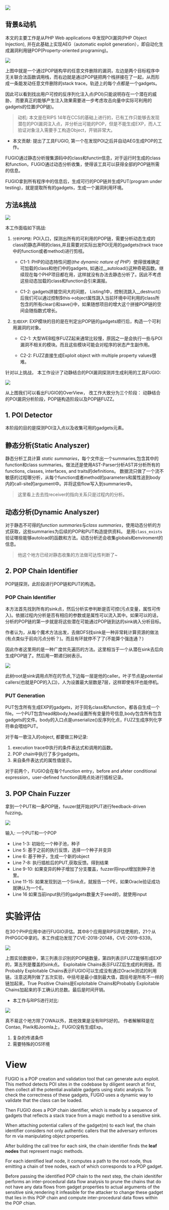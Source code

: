![](https://penlab-1252869057.cos.ap-beijing.myqcloud.com/2022-01-16-024026.png)


## 背景&动机

本文的主要工作是从PHP Web applications 中发现POI漏洞(PHP Object Injection), 并在此基础上实现AEG（automatic exploit generation），即自动化生成漏洞利用链POP(Property-oriented programing)。

![](https://penlab-1252869057.cos.ap-beijing.myqcloud.com/2022-01-16-024855.png)

上图中就是一个通过POP链构早的任意文件删除的漏洞，左边是两个目标程序中无关联合法函数调用栈，而右边就是通过POP链把两个栈拼接在了一起，从而形成一条能发动任意文件删除的stack trace。轨迹上的每个点都是一个gadgets。

因此可以看到找出用户可控的反序列化注入点(POI)只能说明存在一个潜在的威胁， 而要真正的能够产生注入效果需要进一步考虑攻击向量中实际可利用的gadgets的位置(POP链)。

> 动机: 本文是在RIPS 14年在CCS的基础上进行的，已有工作只能够去发现潜在的POI漏洞注入点，并分析出可能的POP，但是不能生成EXP，而人工验证对象注入需要手工构造Object，开销非常大。 

- 本文贡献: 提出了工具FUGIO,  第一个在发现POI之后并自动AEG生成POP的工作。

FUGIO通过静态分析搜集源码中的class和functin信息，对于运行时生成的class和function，FUGIO通过动态分析收集，使得该工具可以获得全部的POP链所需的信息。

FUGIO拿到所有程序中的信息后，生成可行的POP链并生成PUT(program under testing)，就是提取所有的gadgets，生成一个漏洞利用环境。


## 方法&挑战

![](https://penlab-1252869057.cos.ap-beijing.myqcloud.com/2022-01-17-124816.png)

本工作面临如下挑战:
1. `分析POP链`: POI入口，探测出所有的可利用的POP链，需要分析动态生成的class的静态声明的class,并且需要对实际出发POI无用的gadgets(track trace中的function或者method)进行剪枝。

    - C1-1: PHP的动态特性问题(*the dynamic nature of PHP*）使得很难确定可加载的class和他们中的gadgets, 如通过__autoload()这种奇葩函数。继续现在每个PHP项目都在用，这样就没有办法去静态分析了。因此不考虑这些动态加载的class和function会引来漏报。

    - C1-2: gadgets拼接空间大的问题， Listing1中，控制流跳入__destruct()后我们可以通过控制$this->object属性跳入当前环境中可利用的class所包含的所有clear()和save()中，如果随想项目的增大这个拼接POP链的空间会随指数式增长。
     
2. `生成EXP`: EXP模块的目的是在判定出POP链的gadgets顺行后，构造一个可利用漏洞的对象。

    - C2-1: 大型WEB程序FUZZ起来通常比较慢，原因之一是会执行一些与POI漏洞不相关的模块。而且这些模块可能会对程序的状态产生副作用。
    
    - C2-2: FUZZ直接生成Exploit object with multiple property values很难。

针对以上挑战， 本工作设计了动静结合的POI漏洞探测并生成利用的工具FUGIO:

![](https://penlab-1252869057.cos.ap-beijing.myqcloud.com/2022-01-16-033823.png)

从上图我们可以看出FUGIO的OverView， 改工作大致分为三个阶段： 动静结合的POI漏洞分析阶段，POP链构造阶段以及POP链FUZZ。


## 1. POI Detector
本阶段的目的是探测POI注入点以及收集可用的gadgets元素。

## 静态分析(Static Analyszer)

静态分析工具计算 *static summaries*，每个文件出一个summaries,包含其中的function和class summaries。做法还是使用AST-Parser分析AST并分析所有的functions, classes, interfaces, and traits的definitions。 
数据流只做了一个流不敏感的过程哪分析，从每个function或者method的parameters和属性追到body内的call-site的argument中。并将这些flow写入到summaries中。

> 这里看上去去找receiver的指向关系只是过程内的分析。


## 动态分析(Dynamic Analyszer)
对于静态不可得的*function summaries*与*class summaries*，使用动态分析的方式获取，这些summaries为后续的POP和PUT构造提供资料。 是用`class_exists`验证哪些能够autoload的函数和方法。动态分析还会收集globals和enviroment的信息。

> 他这个地方已经对静态收集的方法做可达性判断了~

## 2. POP Chain Identifier
POP链探测，此阶段进行POP链和PUT的构造。

### POP Chain Identifier
本方法首先找到所有的sink点，然后分析实参判断是否可控(污点变量，属性可传入)。依据过程内分析是否有相应的参数或是属性可以流入其中。如果可以的话，分析的POP链的第一步就是将这些潜在可能通过POP链到达的sink纳入分析目标。

作者认为，从每个魔术方法出发，去做DFS找sink是一种非常耗计算资源的做法(有点类似于前向污点分析？)。而且有环就停不了了(不能算个强连通？)

因此作者这里用的是一种广度优先遍历的方法。这里相当于一个从潜在sink去后向生成POP链了。然后用一颗递归树表示。

![](https://penlab-1252869057.cos.ap-beijing.myqcloud.com/2022-01-25-034235.png)

此树root是sink调用点所在的节点,下边每一层是他的caller。叶子节点是potential callers(也就是POP的入口)，人为设置最大层数是7层，这样即使有环也能停机。

### PUT Generation
PUT包含所有生成EXP的gadgets，对于同名class和function，都各自生成一个file。一个PUT包含head和body,head设置所有变量符号信息,body包含所有包含gadgets的文件。body的入口点是unserialize()反序列化点，FUZZ生成序列化字符串会喂给PUT。 

对于每一歌注入的object, 都要做三种记录:
1. execution trace中执行的条件表达式和调用的函数。
2. POP chain中执行了多少gadgets。
3. 来自条件表达式的属性值提示。

对于前两个，FUGIO会在每个function entry，before and afeter conditional expression，user-defined function调用点处进行插桩记录。

## 3. POP Chain Fuzzer
拿到一个PUT和一条POP链，fuuzer就开始对PUT进行feedback-driven fuzzing。

![](https://penlab-1252869057.cos.ap-beijing.myqcloud.com/2022-01-25-064906.png)

输入: 一个PUT和一个POP

- Line 1-3: 初始化一个种子池，种子
- Line 5: 基于之前的执行反馈，选择一个种子并变异
- Line 6: 基于种子，生成一个新的object
- Line 7-8: 执行插桩后的PUT,获取反馈。得到结果
- Line 9-10: 如果变异的种子增加了分支覆盖，fuzzer将input增加到种子池里。
- Line 11-15: 如果发现到达一个Sink点，就报告一个PE，如果Oracle验证成功就确认为一个E。
- Line 16 如果当前input执行的gadgets数量大于seed的，就使用input

# 实验评估
在30个PHP应用中进行FUGIO评估。其中8个应用是RIPS评估使用的，21个从PHPGGC中拿的。本工作成功发现了CVE-2018-20148，CVE-2019-6339。

![](https://penlab-1252869057.cos.ap-beijing.myqcloud.com/2022-01-25-070802.png)

上图实验数据中，第三列表示识别的POP链数量，第四列表示FUZZ能够形成EXP的，第五列是覆盖的sink点。
Exploitable Chains表示FUZZ后生成的利用链。而Probably Exploitable Chains表示FUGIO可以生成没有通过Oracle测试的利用链。注意这两列做了五次实验，中括号是最小值到最大值，圆括号是所有不一样的链加起来。True Positive Chains是Exploitable Chains和Probably Exploitable Chains加起来的手工确认的总数。最后是时间开销。

- 本工作与RIPS进行对比:

![](https://penlab-1252869057.cos.ap-beijing.myqcloud.com/2022-01-25-074241.png)

真不易这个地方除了OWA以外，其他效果是没有RIPS好的。
作者解解释是在Contao, Piwik和Joomla上，FUGIO没有生成Exp。
1. 复杂的传递条件
2. 需要特殊的OS环境


# View
FUGIO is a POP creation and validation tool that can generate auto exploit. This method detects POI sites in the codebase by diligent search at first, then collect all the potential available gadgets using static analysis. To check the correctness of these gadgets, FUGIO uses a dynamic way to validate that the class can be loaded. 

Then FUGIO does a POP chain identifier, which is made by a sequence of gadgets that reflects a stack trace from a magic method to a sensitive sink.

When attaching potential callers of the gadget(m) to each leaf,
the chain identifier considers not only authentic callers that the adversary enforces for m via manipulating object properties.

After building the call tree for each sink, the chain identifier finds the **leaf nodes** that represent magic methods. 

For each identified leaf node, it computes a path to the root node, thus emitting a chain of tree nodes, each of which corresponds to a POP gadget.

Before passing the identified POP chain to the next step, the chain idenitifer performs an inter-procedural data flow analysis to prune the chains that do not have any data flows from gadget properties to actual arguments of the sensitive sink,rendering it infeasible for the attacker to change these gadget that lies in this POP chain and compute inter-procedural data flows within the POP chian.